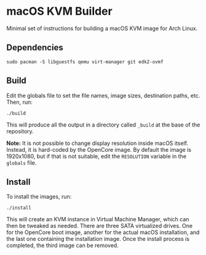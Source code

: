 # macOS KVM Builder

Minimal set of instructions for building a macOS KVM image for Arch Linux.

## Dependencies

```
sudo pacman -S libguestfs qemu virt-manager git edk2-ovmf
```

## Build

Edit the globals file to set the file names, image sizes, destination paths,
etc. Then, run:
```
./build
```

This will produce all the output in a directory called `_build` at the base of
the repository.

**Note:** It is not possible to change display resolution inside macOS itself.
Instead, it is hard-coded by the OpenCore image. By default the image is
1920x1080, but if that is not suitable, edit the `RESOLUTION` variable in the
`globals` file.

## Install

To install the images, run:
```
./install
```

This will create an KVM instance in Virtual Machine Manager, which can then be
tweaked as needed. There are three SATA virtualized drives. One for the
OpenCore boot image, another for the actual macOS installation, and the last
one containing the installation image. Once the install process is completed,
the third image can be removed.
